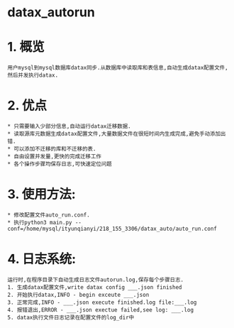 # datax_autorun

# 1. 概览
    用户mysql到mysql数据库datax同步.从数据库中读取库和表信息,自动生成datax配置文件,然后并发执行datax.

# 2. 优点
    * 只需要输入少部分信息,自动运行datax迁移数据.
    * 读取源库元数据生成datax配置文件,大量数据文件在很短时间内生成完成,避免手动添加出错.
    * 可以添加不迁移的库和不迁移的表.
    * 自由设置并发量,更快的完成迁移工作
    * 各个操作步骤均保存日志,可快速定位问题

# 3. 使用方法:
    * 修改配置文件auto_run.conf.
    * 执行python3 main.py --conf=/home/mysql/ityunqianyi/218_155_3306/datax_auto/auto_run.conf

# 4. 日志系统:
    运行时,在程序目录下自动生成日志文件autorun.log,保存每个步骤日志.
    1. 生成datax配置文件,write datax config ___.json finished
    2. 开始执行datax,INFO - begin exceute ___.json
    3. 正常完成,INFO - ___.json execute finished.log file:___.log
    4. 报错退出,ERROR - ___.json exectue failed,see log: ___.log
    5. datax执行文件日志记录在配置文件的log_dir中
